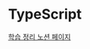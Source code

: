# TypeScript

[학습 정리 노션 페이지](https://likebear.notion.site/TypeScript-e55367a8e811451f8775be3ec5d11b64)
